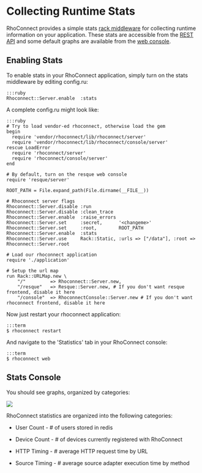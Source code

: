 Collecting Runtime Stats
===
RhoConnect provides a simple stats [rack middleware](http://railscasts.com/episodes/151-rack-middleware) for collecting runtime information on your application.  These stats are accessible from the [REST API](rest-api) and some default graphs are available from the [web console](web-console).

## Enabling Stats
To enable stats in your RhoConnect application, simply turn on the stats middleware by editing config.ru:

	:::ruby
	Rhoconnect::Server.enable  :stats

A complete config.ru might look like:

	:::ruby
	# Try to load vendor-ed rhoconnect, otherwise load the gem
	begin
	  require 'vendor/rhoconnect/lib/rhoconnect/server'
	  require 'vendor/rhoconnect/lib/rhoconnect/console/server'
	rescue LoadError
	  require 'rhoconnect/server'
	  require 'rhoconnect/console/server'
	end

	# By default, turn on the resque web console
	require 'resque/server'

	ROOT_PATH = File.expand_path(File.dirname(__FILE__))

	# Rhoconnect server flags
	Rhoconnect::Server.disable :run
	Rhoconnect::Server.disable :clean_trace
	Rhoconnect::Server.enable  :raise_errors
	Rhoconnect::Server.set     :secret,      '<changeme>'
	Rhoconnect::Server.set     :root,        ROOT_PATH
	Rhoconnect::Server.enable  :stats
	Rhoconnect::Server.use     Rack::Static, :urls => ["/data"], :root => Rhoconnect::Server.root

	# Load our rhoconnect application
	require './application'

	# Setup the url map
	run Rack::URLMap.new \
		"/"         => Rhoconnect::Server.new,
		"/resque"   => Resque::Server.new, # If you don't want resque frontend, disable it here
		"/console"  => RhoconnectConsole::Server.new # If you don't want rhoconnect frontend, disable it here

Now just restart your rhoconnect application:

	:::term
  	$ rhoconnect restart

And navigate to the 'Statistics' tab in your RhoConnect console:

	:::term
  	$ rhoconnect web

## Stats Console
You should see graphs, organized by categories:

<img src="http://rhodocs.s3.amazonaws.com/rhoconnect/stats-console.png"/>

RhoConnect statistics are organized into the following categories:

* User Count - # of users stored in redis

* Device Count - # of devices currently registered with RhoConnect

* HTTP Timing - # average HTTP request time by URL

* Source Timing - # average source adapter execution time by method